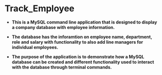 # Track_Employee
- **This is a MySQL command line application that is designed to display a company database with employee information.**

- **The database has the inforamtion on employee name, department, role and salary with functionality to also add line managers for individual employees.**

- **The purpose of the application is to demonstrate how a MySQL database can be created and different functionality used to interact with the database through terminal commands.**

